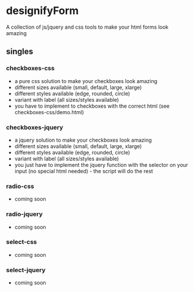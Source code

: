 # designifyForm
A collection of js/jquery and css tools to make your html forms look amazing

## singles
### checkboxes-css
 - a pure css solution to make your checkboxes look amazing
 - different sizes available (small, default, large, xlarge)
 - different styles available (edge, rounded, circle)
 - variant with label (all sizes/styles available)
 - you have to implement to checkboxes with the correct html (see checkboxes-css/demo.html)

### checkboxes-jquery
 - a jquery solution to make your checkboxes look amazing
 - different sizes available (small, default, large, xlarge)
 - different styles available (edge, rounded, circle)
 - variant with label (all sizes/styles available)
 - you just have to implement the jquery function with the selector on your input (no special html needed) - the script will do the rest

### radio-css
 - coming soon

### radio-jquery
 - coming soon

### select-css
 - coming soon

### select-jquery
 - coming soon